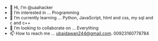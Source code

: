 - 👋 Hi, I’m @uaahacker
- 👀 I’m interested in ... Programming
- 🌱 I’m currently learning ... Python, JavaScript, html and css,  my sql and c and c++
- 💞️ I’m looking to collaborate on ... Everything
- 📫 How to reach me ...  ubaidawan244@gmail.com.  00923160778784
<!---
uaahacker/uaahacker is a ✨ special ✨ repository because its `README.md` (this file) appears on your GitHub profile.
You can click the Preview link to take a look at your changes.
--->
